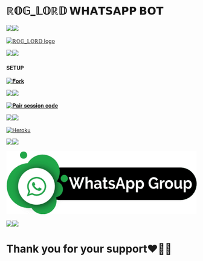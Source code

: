 # ℝ𝕆𝔾_𝕃𝕆ℝ𝔻 𝗪𝗛𝗔𝗧𝗦𝗔𝗣𝗣 𝗕𝗢𝗧
<a><img src='https://files.catbox.moe/yztoum.jpg'/></a><a><img src='https://files.catbox.moe/yztoum.jpg'/></a>

<p align="left">
  <a href="https://github.com/Neggy5">
    <img alt="ℝ𝕆𝔾_𝕃𝕆ℝ𝔻 logo"  src="https://files.catbox.moe/y7yry1.jpg">
  </a>
</p>

<a><img src='https://files.catbox.moe/yztoum.jpg'/></a><a><img src='https://files.catbox.moe/yztoum.jpg'/></a>


#### SETUP 


<p align="left">
<a href="https://github.com/Neggy5/ℝ𝕆𝔾_𝕃𝕆ℝ𝔻/fork"><img src="https://img.shields.io/badge/Fork-white" alt="𝐅𝐨𝐫𝐤" width="100"></a>


<a><img src='https://files.catbox.moe/yztoum.jpg'/></a><a><img src='https://files.catbox.moe/yztoum.jpg'/></a>

 <p align="left">
<a href="https://criss-ai.onrender.com"><img src="https://img.shields.io/badge/Pair%20session%20code-white" alt="𝐏𝐚𝐢𝐫 𝐬𝐞𝐬𝐬𝐢𝐨𝐧 𝐜𝐨𝐝𝐞" width="300"></a>


<a><img src='https://i.imgur.com/LyHic3i.gif'/></a><a><img src='https://i.imgur.com/LyHic3i.gif'/></a>


<p align="left">
<a href="https://criss-ai.vercel.app" target="_blank"><img title="DEPLOY-ON HEROKU" src="https://img.shields.io/badge/DEPLOY%20ON%20HEROKU-white" alt="Heroku" width="300"></a>
</p>
  
<a><img src='https://files.catbox.moe/yztoum.jpg'/></a><a><img src='https://files.catbox.moe/yztoum.jpg'/></a>


  

[![JOIN WHATSAPP GROUP](https://raw.githubusercontent.com/Neeraj-x0/Neeraj-x0/main/photos/suddidina-join-whatsapp.png)](https://whatsapp.com/channel/0029VaySwxF9Bb67U6rkUB2i)

 
<a><img src='https://files.catbox.moe/yztoum.jpg'/></a><a><img src='https://files.catbox.moe/yztoum.jpg'/></a>
# Thank you for your support❤️🙏✨

